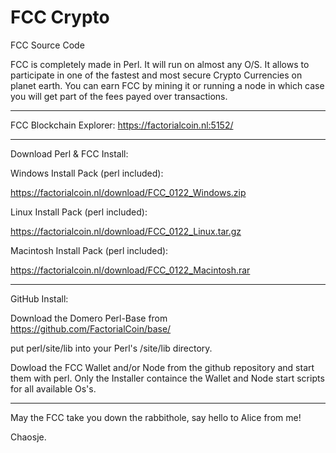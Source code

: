 # FCC Crypto

FCC Source Code

FCC is completely made in Perl. It will run on almost any O/S.
It allows to participate in one of the fastest and most secure Crypto Currencies on planet earth.
You can earn FCC by mining it or running a node in which case you will get part of the fees payed over transactions.

<hr>

FCC Blockchain Explorer: https://factorialcoin.nl:5152/

<hr>

Download Perl & FCC Install:


Windows Install Pack (perl included):

  https://factorialcoin.nl/download/FCC_0122_Windows.zip

Linux Install Pack (perl included):

  https://factorialcoin.nl/download/FCC_0122_Linux.tar.gz

Macintosh Install Pack (perl included):

  https://factorialcoin.nl/download/FCC_0122_Macintosh.rar

<hr>

GitHub Install:

Download the Domero Perl-Base from https://github.com/FactorialCoin/base/

put perl/site/lib into your Perl's /site/lib directory.

Dowload the FCC Wallet and/or Node from the github repository and start them with perl. 
Only the Installer containce the Wallet and Node start scripts for all available Os's.
<hr>

May the FCC take you down the rabbithole, say hello to Alice from me!

Chaosje.
